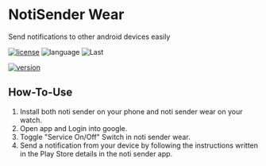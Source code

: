 # NotiSender Wear
Send notifications to other android devices easily 

[![license](https://img.shields.io/badge/License-LGPL--3.0-green.svg?logo=gnu)](https://www.gnu.org/licenses/lgpl-3.0.html)
![language](https://img.shields.io/badge/Language-Java-green?logo=java) 
![Last](https://img.shields.io/github/last-commit/choiman1559/NotiSender-WearOS)


[![version](https://encrypted-tbn0.gstatic.com/images?q=tbn%3AANd9GcQKUUtefY6l9YGHF0GmQAijrUAUueZcJqwGIA&usqp=CAU)](https://play.google.com/store/apps/details?id=com.noti.sender.wear)

## How-To-Use 

1. Install both noti sender on your phone and noti sender wear on your watch.
2. Open app and Login into google.
3. Toggle "Service On/Off" Switch in noti sender wear. 
4. Send a notification from your device by following the instructions written in the Play Store details in the noti sender app.
